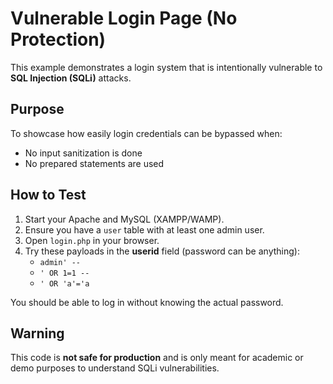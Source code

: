 # Vulnerable Login Page (No Protection)

This example demonstrates a login system that is intentionally vulnerable to **SQL Injection (SQLi)** attacks.

## Purpose

To showcase how easily login credentials can be bypassed when:
- No input sanitization is done
- No prepared statements are used

## How to Test

1. Start your Apache and MySQL (XAMPP/WAMP).
2. Ensure you have a `user` table with at least one admin user.
3. Open `login.php` in your browser.
4. Try these payloads in the **userid** field (password can be anything):
   - `admin' --`
   - `' OR 1=1 --`
   - `' OR 'a'='a`

You should be able to log in without knowing the actual password.

## Warning

This code is **not safe for production** and is only meant for academic or demo purposes to understand SQLi vulnerabilities.
